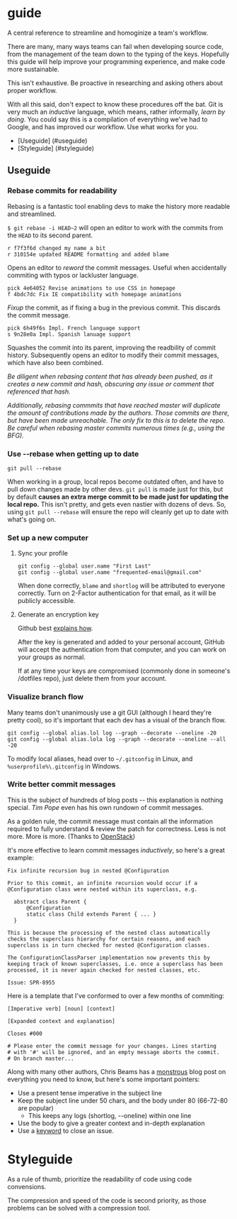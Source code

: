 # guide 
A central reference to streamline and homoginize a team's workflow. 

There are many, many ways teams can fail when developing source code, from the 
management of the team down to the typing of the keys. Hopefully this guide 
will help improve your programming experience, and make code more sustainable.

This isn't exhaustive. Be proactive in researching and asking others about
proper workflow.

With all this said, don't expect to know these procedures off the bat. Git is 
very much an *inductive* language, which means, rather informally, *learn by 
doing*. You could say this is a compilation of everything we've had to Google, 
and has improved our workflow. Use what works for you.

* [Useguide] (#useguide)
* [Styleguide] (#styleguide)

## Useguide

### Rebase commits for readability

Rebasing is a fantastic tool enabling devs to make the history more readable 
and streamlined.

`$ git rebase -i HEAD~2` will open an editor to work with the commits from the
`HEAD` to its second parent.

```
r f7f3f6d changed my name a bit
r 310154e updated README formatting and added blame
```

Opens an editor to *reword* the commit messages. Useful when accidentally 
commiting with typos or lackluster language.

```
pick 4e64052 Revise animations to use CSS in homepage
f 4bdc7dc Fix IE compatibility with homepage animations
```

*Fixup* the commit, as if fixing a bug in the previous commit. This discards 
the commit message.

```
pick 6h49f6s Impl. French language support
s 9n28e0a Impl. Spanish lanuage support
```

Squashes the commit into its parent, improving the readbility of commit history. 
Subsequently opens an editor to modify their commit messages, which have also
been combined.

*Be diligent when rebasing content that has already been pushed, as it creates
a new commit and hash, obscuring any issue or comment that referenced that 
hash.*

*Additionally, rebasing commmits that have reached master will duplicate the 
amount of contributions made by the authors. Those commits are there, but have
been made unreachable. The only fix to this is to delete the repo. Be careful
when rebasing master commits numerous times (e.g., using the BFG).*

### Use --rebase when getting up to date 

``` 
git pull --rebase
```

When working in a group, local repos become outdated often, and have to pull 
down changes made by other devs. `git pull` is made just for this, but by 
default **causes an extra merge commit to be made just for updating the local 
repo.** This isn't pretty, and gets even nastier with dozens of devs. So, using 
`git pull --rebase` will ensure the repo will cleanly get up to date with 
what's going on.

### Set up a new computer

1. Sync your profile

    ``` git
    git config --global user.name "First Last"
    git config --global user.name "frequented-email@gmail.com"
    ```
    
    When done correctly, `blame` and `shortlog` will be attributed to 
    everyone correctly. Turn on 2-Factor authentication for that email, as
    it will be publicly accessible.

2. Generate an encryption key

    Github best [explains how](https://help.github.com/articles/generating-a-new-ssh-key-and-adding-it-to-the-ssh-agent/).
    
    After the key is generated and added to your personal account,
    GitHub will accept the authentication from that computer, and you can
    work on your groups as normal.
    
    If at any time your keys are compromised (commonly done in someone's
    /dotfiles repo), just delete them from your account.

### Visualize branch flow

Many teams don't unanimously use a git GUI (although I heard they're pretty
cool), so it's important that each dev has a visual of the branch flow.

```
git config --global alias.lol log --graph --decorate --oneline -20
git config --global alias.lola log --graph --decorate --oneline --all -20
```

To modify local aliases, head over to `~/.gitconfig` in Linux, and
`%userprofile%\.gitconfig` in Windows.

### Write better commit messages

This is the subject of hundreds of blog posts -- this explanation is nothing 
special. *Tim Pope* even has his own rundown of commit messages.

As a golden rule, the commit message must contain all the information 
required to fully understand & review the patch for correctness. Less is not 
more. More is more. (Thanks to [OpenStack](https://wiki.openstack.org/wiki/GitCommitMessages))

It's more effective to learn commit messages *inductively*, so here's a great
example:

```
Fix infinite recursion bug in nested @Configuration

Prior to this commit, an infinite recursion would occur if a
@Configuration class were nested within its superclass, e.g.

  abstract class Parent {
      @Configuration
      static class Child extends Parent { ... }
  }

This is because the processing of the nested class automatically
checks the superclass hierarchy for certain reasons, and each
superclass is in turn checked for nested @Configuration classes.

The ConfigurationClassParser implementation now prevents this by
keeping track of known superclasses, i.e. once a superclass has been
processed, it is never again checked for nested classes, etc.

Issue: SPR-8955
```

Here is a template that I've conformed to over a few months of commiting:

```
[Imperative verb] [noun] [context]

[Expanded context and explanation]

Closes #000

# Please enter the commit message for your changes. Lines starting              
# with '#' will be ignored, and an empty message aborts the commit.             
# On branch master...
```

Along with many other authors, Chris Beams has a [monstrous](http://chris.beams.io/posts/git-commit/)
blog post on everything you need to know, but here's some important pointers:

* Use a present tense imperative in the subject line
* Keep the subject line under 50 chars, and the body under 80 (66-72-80 are 
popular)
    - This keeps any logs (shortlog, --oneline) within one line
* Use the body to give a greater context and in-depth explanation
* Use a [keyword](https://help.github.com/articles/closing-issues-via-commit-messages/)
 to close an issue.

# Styleguide

As a rule of thumb, prioritize the readability of code using code convensions.

The compression and speed of the code is second priority, as those problems can 
be solved with a compression tool.

